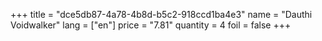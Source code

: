 +++
title = "dce5db87-4a78-4b8d-b5c2-918ccd1ba4e3"
name = "Dauthi Voidwalker"
lang = ["en"]
price = "7.81"
quantity = 4
foil = false
+++
